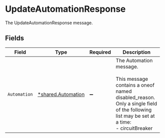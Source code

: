 # UpdateAutomationResponse

The UpdateAutomationResponse message.


## Fields

| Field                                                                                                                                                             | Type                                                                                                                                                              | Required                                                                                                                                                          | Description                                                                                                                                                       |
| ----------------------------------------------------------------------------------------------------------------------------------------------------------------- | ----------------------------------------------------------------------------------------------------------------------------------------------------------------- | ----------------------------------------------------------------------------------------------------------------------------------------------------------------- | ----------------------------------------------------------------------------------------------------------------------------------------------------------------- |
| `Automation`                                                                                                                                                      | [*shared.Automation](../../../pkg/models/shared/automation.md)                                                                                                    | :heavy_minus_sign:                                                                                                                                                | The Automation message.<br/><br/>This message contains a oneof named disabled_reason. Only a single field of the following list may be set at a time:<br/>  - circuitBreaker<br/> |